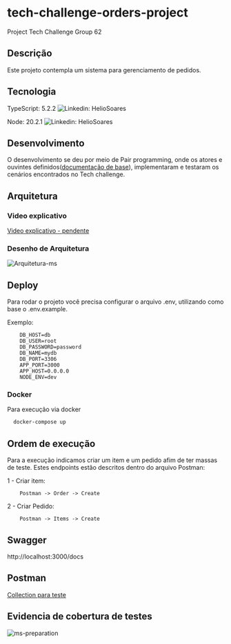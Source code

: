# tech-challenge-orders-project

Project Tech Challenge Group 62

## Descrição

Este projeto contempla um sistema para gerenciamento de pedidos.
## Tecnologia

TypeScript: 5.2.2
![Linkedin: HelioSoares](https://shields.io/badge/TypeScript-3178C6?logo=TypeScript&logoColor=FFF&style=flat-square)

Node: 20.2.1
![Linkedin: HelioSoares](https://img.shields.io/badge/Node.js-43853D?style=for-the-badge&logo=node.js&logoColor=white)




## Desenvolvimento

O desenvolvimento se deu por meio de Pair programming, onde os atores e ouvintes definidos([documentação de base](https://docs.google.com/document/d/1T5h---6pFPUxed4JcuHohJVm-L-NUCaBk-LMAonPDmI/edit?usp=sharing)), implementaram e testaram os cenários encontrados no Tech challenge.
## Arquitetura

### Video explicativo
[Video explicativo - pendente]()

### Desenho de Arquitetura

![Arquitetura-ms](https://github.com/denilsonos/tech-challenge-orders-project-ms-preparation/assets/23120172/52fdba23-4400-4a8a-9f6b-09c3a011508d)

## Deploy

Para rodar o projeto você precisa configurar o arquivo .env, utilizando como base o .env.example.

Exemplo:
```env
    DB_HOST=db
    DB_USER=root
    DB_PASSWORD=password
    DB_NAME=mydb
    DB_PORT=3306
    APP_PORT=3000
    APP_HOST=0.0.0.0
    NODE_ENV=dev
```


### Docker

Para execução via docker

```bash
  docker-compose up
```

## Ordem de execução

Para a execução indicamos criar um item e um pedido afim de ter massas de teste. Estes endpoints estão descritos dentro do arquivo Postman:

1 - Criar item:
```
    Postman -> Order -> Create
```

2 - Criar Pedido:
```
    Postman -> Items -> Create
```

## Swagger

http://localhost:3000/docs
## Postman

[Collection para teste](https://github.com/denilsonos/tech-challenge-orders-project/blob/main/Tech%20Challenge%20Collection.postman_collection.json)

## Evidencia de cobertura de testes

![ms-preparation](https://github.com/denilsonos/tech-challenge-orders-project-ms-preparation/assets/143292502/d80e4ca3-fc42-4b64-94e4-489ace32fd24)


